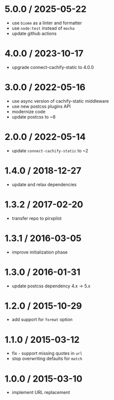 
5.0.0 / 2025-05-22
==================

 * use `biome` as a linter and formatter
 * use `node:test` instead of `mocha`
 * update github actions

4.0.0 / 2023-10-17
==================

 * upgrade connect-cachify-static to 4.0.0

3.0.0 / 2022-05-16
==================

 * use async version of cachify-static middleware
 * use new postcss plugins API
 * modernize code
 * update postcss to ~8

2.0.0 / 2022-05-14
==================

 * update `connect-cachify-static` to ~2

1.4.0 / 2018-12-27
==================

 * update and relax dependencies

1.3.2 / 2017-02-20
==================

 * transfer repo to pirxpilot

1.3.1 / 2016-03-05
==================

 * improve initialization phase

1.3.0 / 2016-01-31
==================

 * update postcss dependency 4.x -> 5.x

1.2.0 / 2015-10-29
==================

 * add support for `format` option

1.1.0 / 2015-03-12
==================

 * fix - support missing quotes in `url`
 * stop overwriting defaults for `match`

1.0.0 / 2015-03-10
==================

 * implement URL replacement
